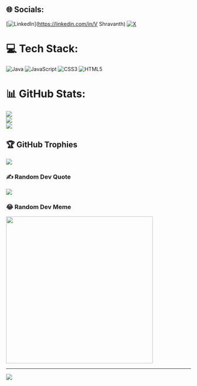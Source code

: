 
## 🌐 Socials:
[![LinkedIn](https://img.shields.io/badge/LinkedIn-%230077B5.svg?logo=linkedin&logoColor=white)](https://linkedin.com/in/V Shravanth) [![X](https://img.shields.io/badge/X-black.svg?logo=X&logoColor=white)](https://x.com/v_shravanth) 

# 💻 Tech Stack:
![Java](https://img.shields.io/badge/java-%23ED8B00.svg?style=for-the-badge&logo=openjdk&logoColor=white) ![JavaScript](https://img.shields.io/badge/javascript-%23323330.svg?style=for-the-badge&logo=javascript&logoColor=%23F7DF1E) ![CSS3](https://img.shields.io/badge/css3-%231572B6.svg?style=for-the-badge&logo=css3&logoColor=white) ![HTML5](https://img.shields.io/badge/html5-%23E34F26.svg?style=for-the-badge&logo=html5&logoColor=white)
# 📊 GitHub Stats:
![](https://github-readme-stats.vercel.app/api?username=CodingWithError&theme=dark&hide_border=false&include_all_commits=false&count_private=false)<br/>
![](https://github-readme-streak-stats.herokuapp.com/?user=CodingWithError&theme=dark&hide_border=false)<br/>
![](https://github-readme-stats.vercel.app/api/top-langs/?username=CodingWithError&theme=dark&hide_border=false&include_all_commits=false&count_private=false&layout=compact)

## 🏆 GitHub Trophies
![](https://github-profile-trophy.vercel.app/?username=CodingWithError&theme=radical&no-frame=false&no-bg=true&margin-w=4)

### ✍️ Random Dev Quote
![](https://quotes-github-readme.vercel.app/api?type=horizontal&theme=radical)

### 😂 Random Dev Meme
<img src='https://randommeme-five.vercel.app/' style="height: 400px;"/>

---
[![](https://visitcount.itsvg.in/api?id=CodingWithError&icon=0&color=0)](https://visitcount.itsvg.in)

<!-- Proudly created with GPRM ( https://gprm.itsvg.in ) -->

